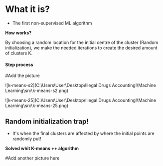 

<h1>What it is?</h1>

- The first non-supervised ML algorithm

**How works?**

By choosing a random location for the initial centre of the cluster (Random initialization), we make the needed iterations to create the desired amount of clusters K.

<h4>Step process</h4>

#Add the picture

![k-means-s2](C:\Users\User\Desktop\Illegal Drugs Accounting!\Machine Learning\src\k-means-s2.png)

![k-means-25](C:\Users\User\Desktop\Illegal Drugs Accounting!\Machine Learning\src\k-means-25.png)

<h2>Random initialization trap!</h2>

- It's when the final clusters are affected by where the initial points are randomly put!

**Solved whit K-means ++  algorithm**

#Add another picture here